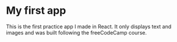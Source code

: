 # My first app

This is the first practice app I made in React. It only displays text and images and was built following the freeCodeCamp course.
